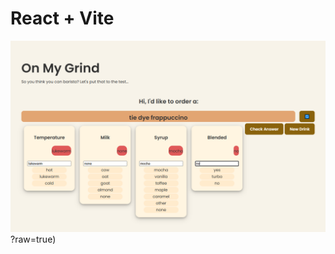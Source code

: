 # React + Vite

![alt text](https://github.com/Faith-Nchang/Fullstack_React/blob/main/barista-app/demo.PNG)?raw=true)
